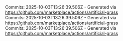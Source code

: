 Commits: 2025-10-03T13:26:39.506Z - Generated via https://github.com/marketplace/actions/artificial-grass
<br>
Commits: 2025-10-03T13:26:39.506Z - Generated via https://github.com/marketplace/actions/artificial-grass
<br>
Commits: 2025-10-03T13:26:39.506Z - Generated via https://github.com/marketplace/actions/artificial-grass
<br>
